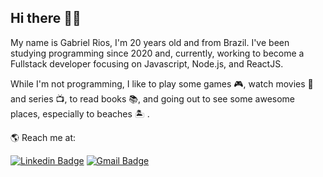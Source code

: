 ## Hi there 👋🏻

My name is Gabriel Rios, I'm 20 years old and from Brazil. I've been studying programming since 2020 and, currently, working to become a Fullstack developer focusing on Javascript, Node.js, and ReactJS.

While I'm not programming, I like to play some games 🎮, watch movies 🎥 and series 📺, to read books 📚, and going out to see some awesome places, especially to beaches 🏝 .

🌎 Reach me at:

[![Linkedin Badge](https://img.shields.io/badge/-grioos-black?style=flat-square&logo=Linkedin&logoColor=white&link=https://www.linkedin.com/in/grioos/)](https://www.linkedin.com/in/grioos/)
[![Gmail Badge](https://img.shields.io/badge/-gabriel.al.rio@gmail.com-black?style=flat-square&logo=Gmail&logoColor=white&link=mailto:gabriel.al.rio@gmail.com)](mailto:gabriel.al.rio@gmail.com)
